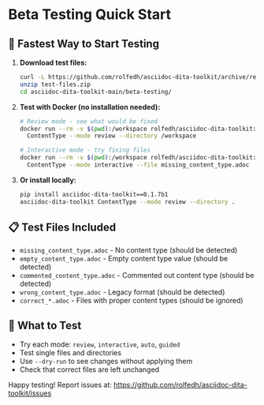 # Beta Testing Quick Start

## 🚀 Fastest Way to Start Testing

1. **Download test files:**
   ```bash
   curl -L https://github.com/rolfedh/asciidoc-dita-toolkit/archive/refs/heads/main.zip -o test-files.zip
   unzip test-files.zip
   cd asciidoc-dita-toolkit-main/beta-testing/
   ```

2. **Test with Docker (no installation needed):**
   ```bash
   # Review mode - see what would be fixed
   docker run --rm -v $(pwd):/workspace rolfedh/asciidoc-dita-toolkit:beta \
     ContentType --mode review --directory /workspace
   
   # Interactive mode - try fixing files
   docker run --rm -v $(pwd):/workspace rolfedh/asciidoc-dita-toolkit:beta \
     ContentType --mode interactive --file missing_content_type.adoc
   ```

3. **Or install locally:**
   ```bash
   pip install asciidoc-dita-toolkit==0.1.7b1
   asciidoc-dita-toolkit ContentType --mode review --directory .
   ```

## 📋 Test Files Included

- `missing_content_type.adoc` - No content type (should be detected)
- `empty_content_type.adoc` - Empty content type value (should be detected) 
- `commented_content_type.adoc` - Commented out content type (should be detected)
- `wrong_content_type.adoc` - Legacy format (should be detected)
- `correct_*.adoc` - Files with proper content types (should be ignored)

## 🎯 What to Test

- Try each mode: `review`, `interactive`, `auto`, `guided`
- Test single files and directories
- Use `--dry-run` to see changes without applying them
- Check that correct files are left unchanged

Happy testing! Report issues at: https://github.com/rolfedh/asciidoc-dita-toolkit/issues
